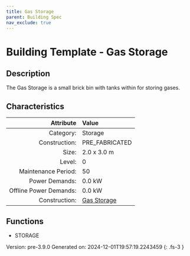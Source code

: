 ```yaml
---
title: Gas Storage
parent: Building Spec
nav_exclude: true
---
```

# Building Template - Gas Storage

## Description
The Gas Storage is a small brick bin with tanks within for storing gases.

## Characteristics

| Attribute      | Value |
|--------:|:------|
|Category:|Storage|
|Construction:|PRE_FABRICATED|
|Size:|2.0 x 3.0 m|
|Level:|0|
|Maintenance Period:|50|
|Power Demands:|0.0 kW|
|Offline Power Demands:|0.0 kW|
|Construction:|[Gas Storage](../construction/gas-storage.html)|

## Functions
      
- STORAGE




Version: pre-3.9.0 Generated on: 2024-12-01T19:57:19.2243459
{: .fs-3 }